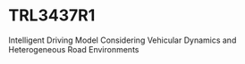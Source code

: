 # TRL3437R1
Intelligent Driving Model Considering Vehicular Dynamics and Heterogeneous Road Environments
